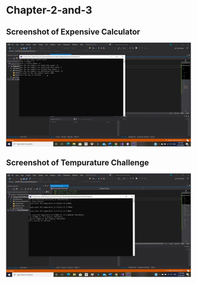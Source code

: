 # Chapter-2-and-3

<h2>Screenshot of Expensive Calculator</h2>
<img src="ExpensiveCalculator.png">
<h2>Screenshot of Tempurature Challenge</h2>
<img src="TempChallenge.png">
